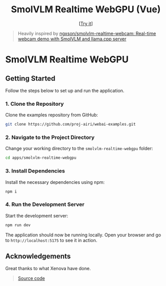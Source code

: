 <h1 align="center">SmolVLM Realtime WebGPU (Vue)</h1>

<p align="center">
  [<a href="https://smolvlm-realtime-webgpu-vue.netlify.app/">Try it</a>]
</p>

> Heavily inspired by [ngxson/smolvlm-realtime-webcam: Real-time webcam demo with SmolVLM and llama.cpp server](https://github.com/ngxson/smolvlm-realtime-webcam?tab=readme-ov-file)

# SmolVLM Realtime WebGPU

## Getting Started

Follow the steps below to set up and run the application.

### 1. Clone the Repository

Clone the examples repository from GitHub:

```sh
git clone https://github.com/proj-airi/webai-examples.git
```

### 2. Navigate to the Project Directory

Change your working directory to the `smolvlm-realtime-webgpu` folder:

```sh
cd apps/smolvlm-realtime-webgpu
```

### 3. Install Dependencies

Install the necessary dependencies using npm:

```sh
npm i
```

### 4. Run the Development Server

Start the development server:

```sh
npm run dev
```

The application should now be running locally. Open your browser and go to `http://localhost:5175` to see it in action.

## Acknowledgements

Great thanks to what Xenova have done.

> [Source code](https://huggingface.co/spaces/webml-community/smolvlm-realtime-webgpu/blob/main/index.html)
